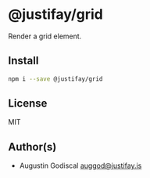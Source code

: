 # @justifay/grid

Render a grid element.

## Install

```sh
npm i --save @justifay/grid
```

## License

MIT

## Author(s)

- Augustin Godiscal <auggod@justifay.is>
